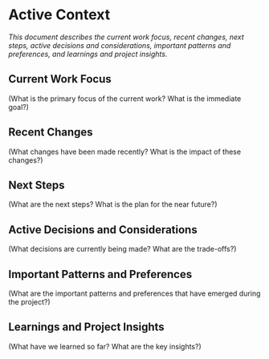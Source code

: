 # Active Context

_This document describes the current work focus, recent changes, next steps, active decisions and considerations, important patterns and preferences, and learnings and project insights._

## Current Work Focus

(What is the primary focus of the current work? What is the immediate goal?)

## Recent Changes

(What changes have been made recently? What is the impact of these changes?)

## Next Steps

(What are the next steps? What is the plan for the near future?)

## Active Decisions and Considerations

(What decisions are currently being made? What are the trade-offs?)

## Important Patterns and Preferences

(What are the important patterns and preferences that have emerged during the project?)

## Learnings and Project Insights

(What have we learned so far? What are the key insights?)

